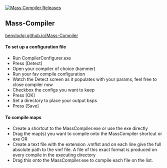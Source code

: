 [![Mass Compiler Releases](https://img.shields.io/github/downloads/BenVlodgi/Mass-Compiler/total)](https://github.com/BenVlodgi/Mass-Compiler/releases)

## Mass-Compiler

[benvlodgi.github.io/Mass-Compiler](http://benvlodgi.github.io/Mass-Compiler/)

#### To set up a configuration file

- Run CompilerConfigurer.exe 
- Press [Detect]
- Open your compiler of choice (hammer)
- Run your fav compile configuration
- Watch the Detect screen as it populates with your params, feel free to close compiler now
- Checkbox the configs you want to keep
- Press [OK]
- Set a directory to place your output bsps
- Press [Save]

#### To compile maps

- Create a shortcut to the MassCompiler.exe or use the exe directly
- Drag the map(s) you want to compile onto the MassCompiler shortcut or exe
OR
- Create a text file with the extension .vmflst and on each line give the full absolute path to the vmf file. A file of this exact format is produced on every compile in the executing directory
- Drag this onto the MassCompiler.exe to compile each file on the list.
